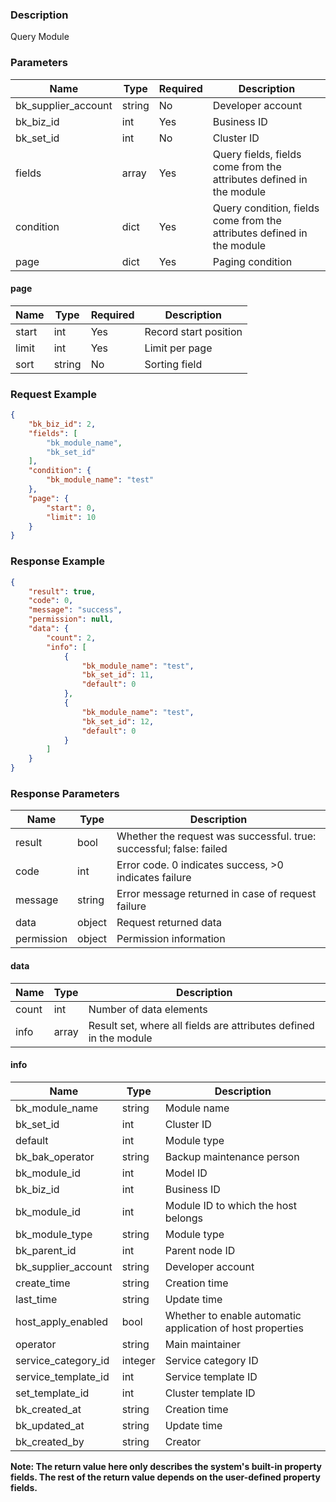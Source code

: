 ### Description

Query Module

### Parameters

| Name                | Type   | Required | Description                                                            |
|---------------------|--------|----------|------------------------------------------------------------------------|
| bk_supplier_account | string | No       | Developer account                                                      |
| bk_biz_id           | int    | Yes      | Business ID                                                            |
| bk_set_id           | int    | No       | Cluster ID                                                             |
| fields              | array  | Yes      | Query fields, fields come from the attributes defined in the module    |
| condition           | dict   | Yes      | Query condition, fields come from the attributes defined in the module |
| page                | dict   | Yes      | Paging condition                                                       |

#### page

| Name  | Type   | Required | Description           |
|-------|--------|----------|-----------------------|
| start | int    | Yes      | Record start position |
| limit | int    | Yes      | Limit per page        |
| sort  | string | No       | Sorting field         |

### Request Example

```json
{
    "bk_biz_id": 2,
    "fields": [
        "bk_module_name",
        "bk_set_id"
    ],
    "condition": {
        "bk_module_name": "test"
    },
    "page": {
        "start": 0,
        "limit": 10
    }
}
```

### Response Example

```json
{
    "result": true,
    "code": 0,
    "message": "success",
    "permission": null,
    "data": {
        "count": 2,
        "info": [
            {
                "bk_module_name": "test",
                "bk_set_id": 11,
                "default": 0
            },
            {
                "bk_module_name": "test",
                "bk_set_id": 12,
                "default": 0
            }
        ]
    }
}
```

### Response Parameters

| Name       | Type   | Description                                                         |
|------------|--------|---------------------------------------------------------------------|
| result     | bool   | Whether the request was successful. true: successful; false: failed |
| code       | int    | Error code. 0 indicates success, >0 indicates failure               |
| message    | string | Error message returned in case of request failure                   |
| data       | object | Request returned data                                               |
| permission | object | Permission information                                              |

#### data

| Name  | Type  | Description                                                       |
|-------|-------|-------------------------------------------------------------------|
| count | int   | Number of data elements                                           |
| info  | array | Result set, where all fields are attributes defined in the module |

#### info

| Name                | Type    | Description                                                |
|---------------------|---------|------------------------------------------------------------|
| bk_module_name      | string  | Module name                                                |
| bk_set_id           | int     | Cluster ID                                                 |
| default             | int     | Module type                                                |
| bk_bak_operator     | string  | Backup maintenance person                                  |
| bk_module_id        | int     | Model ID                                                   |
| bk_biz_id           | int     | Business ID                                                |
| bk_module_id        | int     | Module ID to which the host belongs                        |
| bk_module_type      | string  | Module type                                                |
| bk_parent_id        | int     | Parent node ID                                             |
| bk_supplier_account | string  | Developer account                                          |
| create_time         | string  | Creation time                                              |
| last_time           | string  | Update time                                                |
| host_apply_enabled  | bool    | Whether to enable automatic application of host properties |
| operator            | string  | Main maintainer                                            |
| service_category_id | integer | Service category ID                                        |
| service_template_id | int     | Service template ID                                        |
| set_template_id     | int     | Cluster template ID                                        |
| bk_created_at       | string  | Creation time                                              |
| bk_updated_at       | string  | Update time                                                |
| bk_created_by       | string  | Creator                                                    |

**Note: The return value here only describes the system's built-in property fields. The rest of the return value depends
on the user-defined property fields.**

